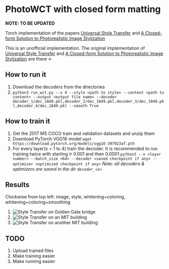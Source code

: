 # PhotoWCT with closed form matting
**NOTE: TO BE UPDATED**

Torch implementation of the papers [Universal Style Transfer](https://arxiv.org/pdf/1705.08086.pdf) and [A Closed-form Solution to Photorealistic Image Stylization](https://arxiv.org/abs/1802.06474)

This is an unofficial implementation.
The original implementation of [Universal Style Transfer](https://github.com/Yijunmaverick/UniversalStyleTransfer) and [A Closed-form Solution to Photorealistic Image Stylization](https://github.com/NVIDIA/FastPhotoStyle) are there <-

## How to run it
1. Download the decoders from the directories
2. ```python3 run_wct.py --x 4 --style <path to style> --content <path to content> --output <output file name> --decoder decoder_1/dec_1849.pkl,decoder_2/dec_1849.pkl,decoder_3/dec_1849.pkl,decoder_4/dec_1849.pkl --smooth True```

## How to train it
1. Get the 2017 MS COCO train and validation datasets and unzip them
2. Download PyTorch VGG16 model
```wget https://download.pytorch.org/models/vgg16-397923af.pth```
3. For every layer(x = 1 to 4) train the decoder. It is recommended to run training twice with starting lr 0.001 and then 0.0001
```python3 --x <layer number> --batch_size <64> --decoder <saved checkpoint if any> --optimizer <optimized checkpoint if any>```
*Note: all decoders & optimizers are saved in the dir `decoder_<x>`*

## Results
Clockwise from top left: image, style, whitening+coloring, whitening+coloring+smoothing

1. ![Style Transfer on Golden Gate bridge](./golden_github.jpg)
2. ![Style Transfer on an MIT building](./mit1_github.jpg)
3. ![Style Transfer on another MIT building](./mit2_github.jpg)

## TODO
1. Upload trained files
2. Make training easier
3. Make running easier